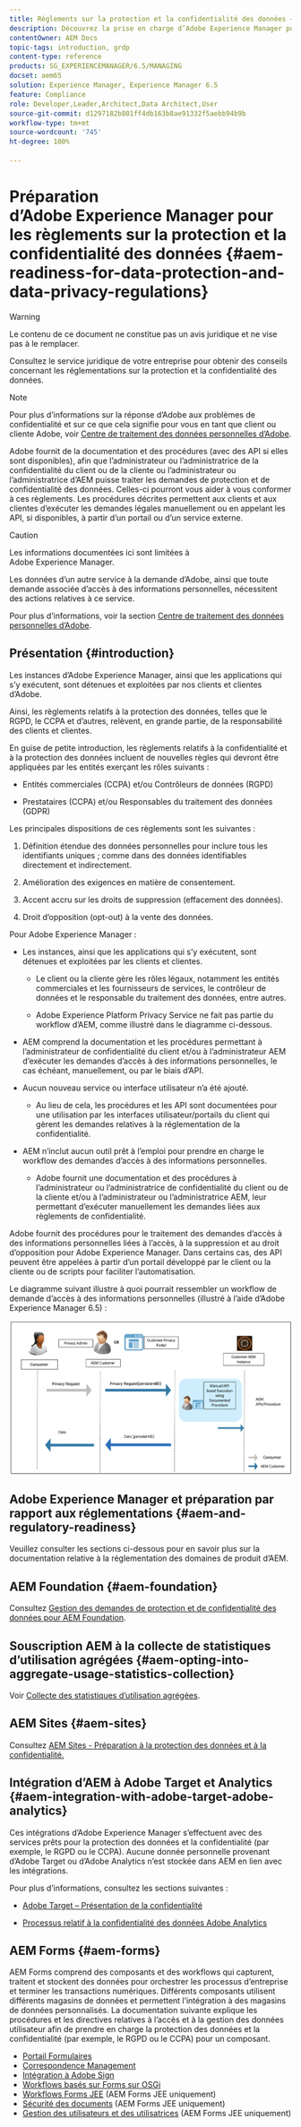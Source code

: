 ```yaml
---
title: Règlements sur la protection et la confidentialité des données – Préparation d’Adobe Experience Manager
description: Découvrez la prise en charge d’Adobe Experience Manager pour les règlements sur la protection et la confidentialité des données. Cela comprend le Règlement général sur la protection des données (RGPD) de l’UE, la loi sur la protection de la vie privée des consommateurs et consommatrices de Californie (California Consumer Privacy Act) et la manière de s’y conformer lors de la mise en œuvre d’un nouveau projet AEM.
contentOwner: AEM Docs
topic-tags: introduction, grdp
content-type: reference
products: SG_EXPERIENCEMANAGER/6.5/MANAGING
docset: aem65
solution: Experience Manager, Experience Manager 6.5
feature: Compliance
role: Developer,Leader,Architect,Data Architect,User
source-git-commit: d1297182b801ff4db163b8ae91332f5aebb94b9b
workflow-type: tm+mt
source-wordcount: '745'
ht-degree: 100%

---
```


# Préparation d’Adobe Experience Manager pour les règlements sur la protection et la confidentialité des données {#aem-readiness-for-data-protection-and-data-privacy-regulations}

>[!WARNING]
>
>Le contenu de ce document ne constitue pas un avis juridique et ne vise pas à le remplacer.
>
>Consultez le service juridique de votre entreprise pour obtenir des conseils concernant les réglementations sur la protection et la confidentialité des données.

>[!NOTE]
>
>Pour plus d’informations sur la réponse d’Adobe aux problèmes de confidentialité et sur ce que cela signifie pour vous en tant que client ou cliente Adobe, voir [Centre de traitement des données personnelles d’Adobe](https://www.adobe.com/fr/privacy.html).

Adobe fournit de la documentation et des procédures (avec des API si elles sont disponibles), afin que l’administrateur ou l’administratrice de la confidentialité du client ou de la cliente ou l’administrateur ou l’administratrice d’AEM puisse traiter les demandes de protection et de confidentialité des données. Celles-ci pourront vous aider à vous conformer à ces règlements. Les procédures décrites permettent aux clients et aux clientes d’exécuter les demandes légales manuellement ou en appelant les API, si disponibles, à partir d’un portail ou d’un service externe.

>[!CAUTION]
>
>Les informations documentées ici sont limitées à Adobe Experience Manager.
>
>Les données d’un autre service à la demande d’Adobe, ainsi que toute demande associée d’accès à des informations personnelles, nécessitent des actions relatives à ce service.
>
>Pour plus d’informations, voir la section [Centre de traitement des données personnelles d’Adobe](https://www.adobe.com/fr/privacy.html).

## Présentation {#introduction}

Les instances d’Adobe Experience Manager, ainsi que les applications qui s’y exécutent, sont détenues et exploitées par nos clients et clientes d’Adobe.

Ainsi, les règlements relatifs à la protection des données, telles que le RGPD, le CCPA et d’autres, relèvent, en grande partie, de la responsabilité des clients et clientes.

En guise de petite introduction, les règlements relatifs à la confidentialité et à la protection des données incluent de nouvelles règles qui devront être appliquées par les entités exerçant les rôles suivants :

* Entités commerciales (CCPA) et/ou Contrôleurs de données (RGPD)

* Prestataires (CCPA) et/ou Responsables du traitement des données (GDPR)

Les principales dispositions de ces règlements sont les suivantes :

1. Définition étendue des données personnelles pour inclure tous les identifiants uniques ; comme dans des données identifiables directement et indirectement.

2. Amélioration des exigences en matière de consentement.

3. Accent accru sur les droits de suppression (effacement des données).

4. Droit d’opposition (opt-out) à la vente des données.

Pour Adobe Experience Manager :

* Les instances, ainsi que les applications qui s’y exécutent, sont détenues et exploitées par les clients et clientes.

   * Le client ou la cliente gère les rôles légaux, notamment les entités commerciales et les fournisseurs de services, le contrôleur de données et le responsable du traitement des données, entre autres.

   * Adobe Experience Platform Privacy Service ne fait pas partie du workflow d’AEM, comme illustré dans le diagramme ci-dessous.

* AEM comprend la documentation et les procédures permettant à l’administrateur de confidentialité du client et/ou à l’administrateur AEM d’exécuter les demandes d’accès à des informations personnelles, le cas échéant, manuellement, ou par le biais d’API.

* Aucun nouveau service ou interface utilisateur n’a été ajouté.

   * Au lieu de cela, les procédures et les API sont documentées pour une utilisation par les interfaces utilisateur/portails du client qui gèrent les demandes relatives à la réglementation de la confidentialité.

* AEM n’inclut aucun outil prêt à l’emploi pour prendre en charge le workflow des demandes d’accès à des informations personnelles.

   * Adobe fournit une documentation et des procédures à l’administrateur ou l’administratrice de confidentialité du client ou de la cliente et/ou à l’administrateur ou l’administratrice AEM, leur permettant d’exécuter manuellement les demandes liées aux règlements de confidentialité.

Adobe fournit des procédures pour le traitement des demandes d’accès à des informations personnelles liées à l’accès, à la suppression et au droit d’opposition pour Adobe Experience Manager. Dans certains cas, des API peuvent être appelées à partir d’un portail développé par le client ou la cliente ou de scripts pour faciliter l’automatisation.

Le diagramme suivant illustre à quoi pourrait ressembler un workflow de demande d’accès à des informations personnelles (illustré à l’aide d’Adobe Experience Manager 6.5) :

![Protection et confidentialité des données](assets/data-protection-and-privacy-01.png)

## Adobe Experience Manager et préparation par rapport aux réglementations {#aem-and-regulatory-readiness}

Veuillez consulter les sections ci-dessous pour en savoir plus sur la documentation relative à la réglementation des domaines de produit d’AEM.

## AEM Foundation {#aem-foundation}

Consultez [Gestion des demandes de protection et de confidentialité des données pour AEM Foundation](/help/sites-administering/handling-gdpr-requests-for-aem-platform.md).

## Souscription AEM à la collecte de statistiques d’utilisation agrégées {#aem-opting-into-aggregate-usage-statistics-collection}

Voir [Collecte des statistiques d’utilisation agrégées](/help/sites-deploying/opt-in-aggregated-usage-statistics.md).

## AEM Sites {#aem-sites}

Consultez [AEM Sites - Préparation à la protection des données et à la confidentialité.](/help/sites-administering/gdpr-compliance-sites.md)

## Intégration d’AEM à Adobe Target et Analytics {#aem-integration-with-adobe-target-adobe-analytics}

Ces intégrations d’Adobe Experience Manager s’effectuent avec des services prêts pour la protection des données et la confidentialité (par exemple, le RGPD ou le CCPA). Aucune donnée personnelle provenant d’Adobe Target ou d’Adobe Analytics n’est stockée dans AEM en lien avec les intégrations.

Pour plus d’informations, consultez les sections suivantes :

* [Adobe Target – Présentation de la confidentialité](https://developer.adobe.com/target/before-implement/privacy/cmp-privacy-and-general-data-protection-regulation/?lang=fr)

* [Processus relatif à la confidentialité des données Adobe Analytics](https://experienceleague.adobe.com/docs/analytics/admin/admin-tools/data-governance/an-gdpr-workflow.html)

## AEM Forms {#aem-forms}

AEM Forms comprend des composants et des workflows qui capturent, traitent et stockent des données pour orchestrer les processus d’entreprise et terminer les transactions numériques. Différents composants utilisent différents magasins de données et permettent l’intégration à des magasins de données personnalisés. La documentation suivante explique les procédures et les directives relatives à l’accès et à la gestion des données utilisateur afin de prendre en charge la protection des données et la confidentialité (par exemple, le RGPD ou le CCPA) pour un composant.

* [Portail Formulaires](/help/forms/using/forms-portal-handling-user-data.md)
* [Correspondence Management](/help/forms/using/correspondence-management-handling-user-data.md)
* [Intégration à Adobe Sign](/help/forms/using/integration-adobe-sign-handling-user-data.md)
* [Workflows basés sur Forms sur OSGi](/help/forms/using/forms-workflow-osgi-handling-user-data.md)
* [Workflows Forms JEE](/help/forms/using/forms-workflow-jee-handling-user-data.md) (AEM Forms JEE uniquement)
* [Sécurité des documents](/help/forms/using/document-security-handling-user-data.md) (AEM Forms JEE uniquement)
* [Gestion des utilisateurs et des utilisatrices](/help/forms/using/user-management-handling-user-data.md) (AEM Forms JEE uniquement)
